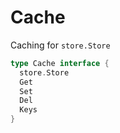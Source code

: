 # Cache
Caching for `store.Store`

```go
type Cache interface {
  store.Store 
  Get
  Set
  Del
  Keys
}
```
